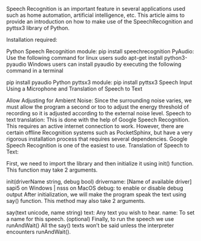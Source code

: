 
Speech Recognition is an important feature in several applications used such as home automation, artificial intelligence, etc. This article aims to provide an introduction on how to make use of the SpeechRecognition and pyttsx3 library of Python.

Installation required:

Python Speech Recognition module:
pip install speechrecognition
PyAudio: Use the following command for linux users
sudo apt-get install python3-pyaudio
Windows users can install pyaudio by executing the following command in a terminal

pip install pyaudio
Python pyttsx3 module:
pip install pyttsx3
Speech Input Using a Microphone and Translation of Speech to Text

Allow Adjusting for Ambient Noise: Since the surrounding noise varies, we must allow the program a second or too to adjust the energy threshold of recording so it is adjusted according to the external noise level.
Speech to text translation: This is done with the help of Google Speech Recognition. This requires an active internet connection to work. However, there are certain offline Recognition systems such as PocketSphinx, but have a very rigorous installation process that requires several dependencies. Google Speech Recognition is one of the easiest to use.
Translation of Speech to Text:

First, we need to import the library and then initialize it using init() function. This function may take 2 arguments.

init(driverName string, debug bool)
drivername: [Name of available driver] sapi5 on Windows | nsss on MacOS
debug: to enable or disable debug output
After initialization, we will make the program speak the text using say() function.
This method may also take 2 arguments.

say(text unicode, name string)
text: Any text you wish to hear.
name: To set a name for this speech. (optional)
Finally, to run the speech we use runAndWait() All the say() texts won’t be said unless the interpreter encounters runAndWait().
